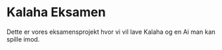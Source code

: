 # Kalaha Eksamen

Dette er vores eksamensprojekt hvor vi vil lave Kalaha og en Ai man kan spille imod.
